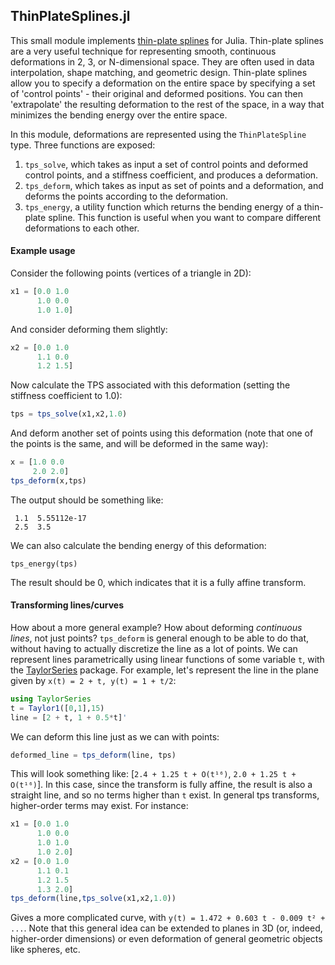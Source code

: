ThinPlateSplines.jl
--------

This small module implements [thin-plate splines](https://en.wikipedia.org/wiki/Thin_plate_spline) for Julia. Thin-plate splines are a very useful technique for representing smooth, continuous deformations in 2, 3, or N-dimensional space. They are often used in data interpolation, shape matching, and geometric design. Thin-plate splines allow you to specify a deformation on the entire space by specifying a set of 'control points' - their original and deformed positions. You can then 'extrapolate' the resulting deformation to the rest of the space, in a way that minimizes the bending energy over the entire space.

In this module, deformations are represented using the `ThinPlateSpline` type. Three functions are exposed:

1. `tps_solve`, which takes as input a set of control points and deformed control points, and a stiffness coefficient, and produces a deformation. 
2. `tps_deform`, which takes as input as set of points and a deformation, and deforms the points according to the deformation.
3. `tps_energy`, a utility function which returns the bending energy of a thin-plate spline. This function is useful when you want to compare different deformations to each other.

#### Example usage
Consider the following points (vertices of a triangle in 2D):

```julia
x1 = [0.0 1.0 
      1.0 0.0
      1.0 1.0]
```

And consider deforming them slightly:

```julia
x2 = [0.0 1.0
      1.1 0.0
      1.2 1.5]
```

Now calculate the TPS associated with this deformation (setting the stiffness coefficient to 1.0):

```julia
tps = tps_solve(x1,x2,1.0)
```

And deform another set of points using this deformation (note that one of the points is the same, and will be deformed in the same way):

```julia
x = [1.0 0.0
     2.0 2.0]
tps_deform(x,tps)
```

The output should be something like:
```
 1.1  5.55112e-17
 2.5  3.5
```

We can also calculate the bending energy of this deformation:

```
tps_energy(tps)
```

The result should be 0, which indicates that it is a fully affine transform.

#### Transforming lines/curves

How about a more general example? How about deforming *continuous lines*, not just points? `tps_deform` is general enough to be able to do that, without having to actually discretize the line as a lot of points. We can represent lines parametrically using linear functions of some variable `t`, with the [TaylorSeries](https://github.com/JuliaDiff/TaylorSeries.jl) package. For example, let's represent the line in the plane given by `x(t) = 2 + t, y(t) = 1 + t/2`:
```julia
using TaylorSeries
t = Taylor1([0,1],15)
line = [2 + t, 1 + 0.5*t]'
```

We can deform this line just as we can with points:
```julia
deformed_line = tps_deform(line, tps)
```

This will look something like: [`2.4 + 1.25 t + O(t¹⁶)`,  `2.0 + 1.25 t + O(t¹⁶)`]. In this case, since the transform is fully affine, the result is also a straight line, and so no terms higher than `t` exist. In general tps transforms, higher-order terms may exist. For instance:

```julia
x1 = [0.0 1.0
      1.0 0.0
      1.0 1.0
      1.0 2.0]
x2 = [0.0 1.0
      1.1 0.1
      1.2 1.5
      1.3 2.0]
tps_deform(line,tps_solve(x1,x2,1.0))
```

Gives a more complicated curve, with `y(t) = 1.472 + 0.603 t - 0.009 t² + ...`. Note that this general idea can be extended to planes in 3D (or, indeed, higher-order dimensions) or even deformation of general geometric objects like spheres, etc.